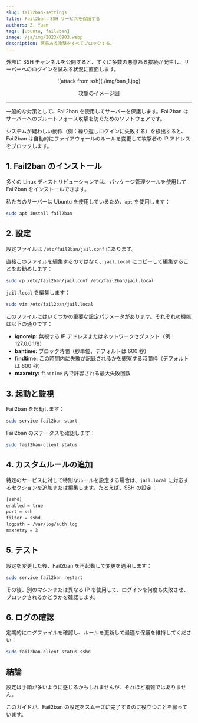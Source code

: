 ```yaml
---
slug: fail2ban-settings
title: Fail2ban：SSH サービスを保護する
authors: Z. Yuan
tags: [ubuntu, fail2ban]
image: /ja/img/2023/0903.webp
description: 悪意ある攻撃をすべてブロックする。
---
```


外部に SSH チャンネルを公開すると、すぐに多数の悪意ある接続が発生し、サーバーへのログインを試みる状況に直面します。

<!-- truncate -->

<div align="center">
<figure style={{"width": "40%"}}>
![attack from ssh](./img/ban_1.jpg)
</figure>
<figcaption>攻撃のイメージ図</figcaption>
</div>

---

一般的な対策として、Fail2ban を使用してサーバーを保護します。Fail2ban はサーバーへのブルートフォース攻撃を防ぐためのソフトウェアです。

システムが疑わしい動作（例：繰り返しログインに失敗する）を検出すると、Fail2ban は自動的にファイアウォールのルールを変更して攻撃者の IP アドレスをブロックします。

## 1. Fail2ban のインストール

多くの Linux ディストリビューションでは、パッケージ管理ツールを使用して Fail2ban をインストールできます。

私たちのサーバーは Ubuntu を使用しているため、`apt` を使用します：

```bash
sudo apt install fail2ban
```

## 2. 設定

設定ファイルは `/etc/fail2ban/jail.conf` にあります。

直接このファイルを編集するのではなく、`jail.local` にコピーして編集することをお勧めします：

```bash
sudo cp /etc/fail2ban/jail.conf /etc/fail2ban/jail.local
```

`jail.local` を編集します：

```bash
sudo vim /etc/fail2ban/jail.local
```

このファイルにはいくつかの重要な設定パラメータがあります。それぞれの機能は以下の通りです：

- **ignoreip:** 無視する IP アドレスまたはネットワークセグメント（例：127.0.0.1/8）
- **bantime:** ブロック時間（秒単位、デフォルトは 600 秒）
- **findtime:** この時間内に失敗が記録されるかを観察する時間枠（デフォルトは 600 秒）
- **maxretry:** `findtime` 内で許容される最大失敗回数

## 3. 起動と監視

Fail2ban を起動します：

```bash
sudo service fail2ban start
```

Fail2ban のステータスを確認します：

```bash
sudo fail2ban-client status
```

## 4. カスタムルールの追加

特定のサービスに対して特別なルールを設定する場合は、`jail.local` に対応するセクションを追加または編集します。たとえば、SSH の設定：

```bash
[sshd]
enabled = true
port = ssh
filter = sshd
logpath = /var/log/auth.log
maxretry = 3
```

## 5. テスト

設定を変更した後、Fail2ban を再起動して変更を適用します：

```bash
sudo service fail2ban restart
```

その後、別のマシンまたは異なる IP を使用して、ログインを何度も失敗させ、ブロックされるかどうかを確認します。

## 6. ログの確認

定期的にログファイルを確認し、ルールを更新して最適な保護を維持してください：

```bash
sudo fail2ban-client status sshd
```

## 結論

設定は手順が多いように感じるかもしれませんが、それほど複雑ではありません。

このガイドが、Fail2ban の設定をスムーズに完了するのに役立つことを願っています。
